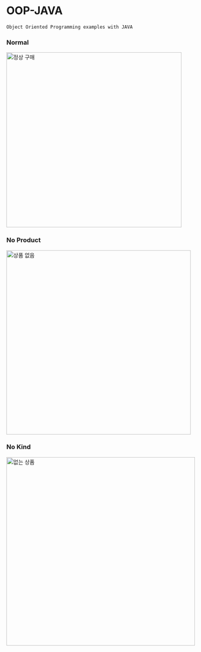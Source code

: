 # OOP-JAVA

```
Object Oriented Programming examples with JAVA
```

### Normal
<img width="457" alt="정상 구매" src="https://user-images.githubusercontent.com/54859580/130008146-ada9a8b2-febe-469a-a1eb-a19f1b43145e.png">

### No Product
<img width="481" alt="상품 없음" src="https://user-images.githubusercontent.com/54859580/130008156-49d32dec-c953-4a5a-815c-adf2b199436b.png">

### No Kind
<img width="492" alt="없는 상품" src="https://user-images.githubusercontent.com/54859580/130008159-36fa6df1-16ec-44e5-bf98-f7c56a4d9f59.png">
